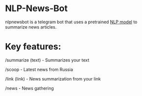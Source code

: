 # NLP-News-Bot
nlpnewsbot is a telegram bot that uses a pretrained [NLP model](https://huggingface.co/sarahai/ruT5-base-summarizer) to summarize news articles.

# Key features:
/summarize (text) - Summarizes your text

/scoop - Latest news from Russia

/link (link) - News summarization from your link

/news - News gathering






